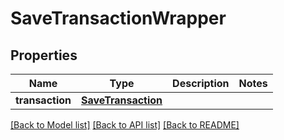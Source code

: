 # SaveTransactionWrapper

## Properties
Name | Type | Description | Notes
------------ | ------------- | ------------- | -------------
**transaction** | [**SaveTransaction**](SaveTransaction.md) |  | 

[[Back to Model list]](../README.md#documentation-for-models) [[Back to API list]](../README.md#documentation-for-api-endpoints) [[Back to README]](../README.md)


